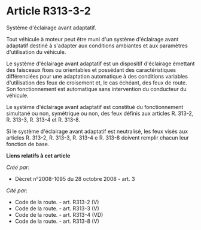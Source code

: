 # Article R313-3-2

Système d'éclairage avant adaptatif. 

Tout véhicule à moteur peut être muni d'un système d'éclairage avant adaptatif destiné à s'adapter aux conditions ambiantes
et aux paramètres d'utilisation du véhicule. 

Le système d'éclairage avant adaptatif est un dispositif d'éclairage émettant des faisceaux fixes ou orientables et possédant
des caractéristiques différenciées pour une adaptation automatique à des conditions variables d'utilisation des feux de
croisement et, le cas échéant, des feux de route. Son fonctionnement est automatique sans intervention du conducteur du
véhicule. 

Le système d'éclairage avant adaptatif est constitué du fonctionnement simultané ou non, symétrique ou non, des feux définis
aux articles R. 313-2, R. 313-3, R. 313-4 et R. 313-8. 

Si le système d'éclairage avant adaptatif est neutralisé, les feux visés aux articles R. 313-2, R. 313-3, R. 313-4 e R. 313-8
doivent remplir chacun leur fonction de base.

**Liens relatifs à cet article**

_Créé par_:

  - Décret n°2008-1095 du 28 octobre 2008 - art. 3

_Cité par_:

  - Code de la route. - art. R313-2 (V)
  - Code de la route. - art. R313-3 (V)
  - Code de la route. - art. R313-4 (VD)
  - Code de la route. - art. R313-8 (V)
